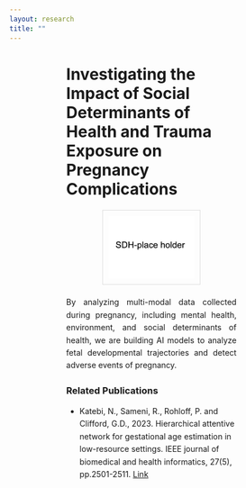 ```yaml
---
layout: research
title: ""
---
```


<div style="width: 60%; margin: 0 auto;">

  <!-- Title aligned with the rest of the text -->
  <h2 style="font-size: 2em; text-align: left; margin-bottom: 20px;">Investigating the Impact of Social Determinants of Health and Trauma Exposure on Pregnancy Complications</h2>
  
  <div>
      <img src="/images/SDH_fig.png" alt="Research Figure" style="width:50%; height:auto; margin-bottom:20px; border: 1px solid #ddd; padding: 10px; display: block; margin-left: auto; margin-right: auto;">
  </div>

  <p style="line-height: 1.6; text-align: justify; margin-bottom: 20px;">
  By analyzing multi-modal data collected during pregnancy, including mental health, environment, and social determinants of health, we are building AI models to analyze fetal developmental trajectories and detect adverse events of pregnancy.
  </p>

  <h3>Related Publications</h3>
  <ul style="line-height: 1.6; margin-bottom: 20px;">
    <li>
      Katebi, N., Sameni, R., Rohloff, P. and Clifford, G.D., 2023. Hierarchical attentive network for gestational age estimation in low-resource settings. IEEE journal of biomedical and health informatics, 27(5), pp.2501-2511. <a href="https://ieeexplore.ieee.org/abstract/document/10049087" target="_blank">Link</a>
    </li>
  </ul>

</div>
